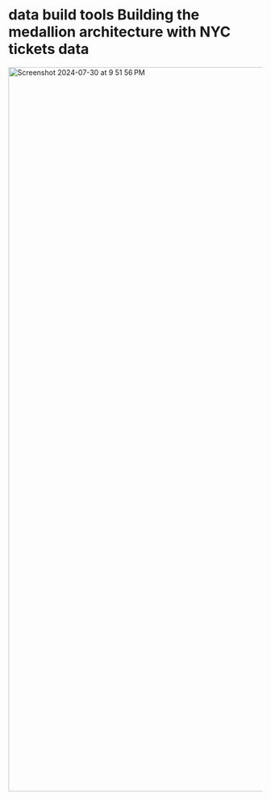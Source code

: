 # data build tools Building the medallion architecture with NYC tickets data


<img width="1437" alt="Screenshot 2024-07-30 at 9 51 56 PM" src="https://github.com/user-attachments/assets/4115e0cb-5916-42b5-acd1-a493a69086cb">
